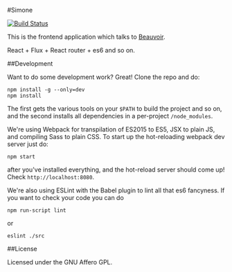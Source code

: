 #Simone

[![Build Status](https://semaphoreci.com/api/v1/projects/41ce2a6e-a985-48e0-b0b3-795dfbf299da/647585/badge.svg)](https://semaphoreci.com/alice-pote/simone)

This is the frontend application which talks to
[Beauvoir](https://github.com/LucyParsonsCenter/Beauvoir).

React + Flux + React router + es6 and so on.

##Development

Want to do some development work? Great! Clone the repo and do:

```
npm install -g --only=dev
npm install
```

The first gets the various tools on your `$PATH` to build the project and
so on, and the second installs all dependencies in a per-project
`/node_modules`.

We're using Webpack for transpilation of ES2015 to ES5, JSX to plain JS,
and compiling Sass to plain CSS. To start up the hot-reloading webpack dev
server just do:

```
npm start
```

after you've installed everything, and the hot-reload server should come
up! Check `http://localhost:8080`.

We're also using ESLint with the Babel plugin to lint all that es6
fancyness. If you want to check your code you can do

```
npm run-script lint
```

or 

```
eslint ./src
```

##License

Licensed under the GNU Affero GPL.
